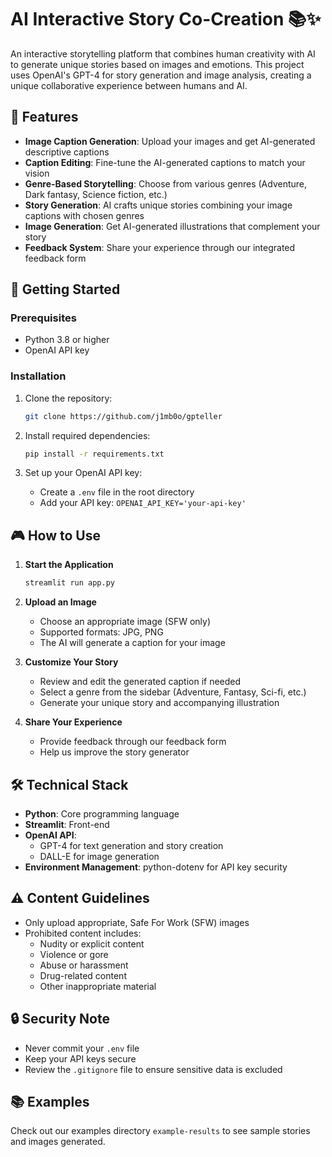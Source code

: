 # AI Interactive Story Co-Creation 📚✨

An interactive storytelling platform that combines human creativity with AI to generate unique stories based on images and emotions. This project uses OpenAI's GPT-4 for story generation and image analysis, creating a unique collaborative experience between humans and AI.

## 🌟 Features

- **Image Caption Generation**: Upload your images and get AI-generated descriptive captions
- **Caption Editing**: Fine-tune the AI-generated captions to match your vision
- **Genre-Based Storytelling**: Choose from various genres (Adventure, Dark fantasy, Science fiction, etc.)
- **Story Generation**: AI crafts unique stories combining your image captions with chosen genres
- **Image Generation**: Get AI-generated illustrations that complement your story
- **Feedback System**: Share your experience through our integrated feedback form

## 🚀 Getting Started

### Prerequisites

- Python 3.8 or higher
- OpenAI API key

### Installation

1. Clone the repository:
   ```bash
   git clone https://github.com/j1mb0o/gpteller
   ```

2. Install required dependencies:
   ```bash
   pip install -r requirements.txt
   ```

3. Set up your OpenAI API key:
   - Create a `.env` file in the root directory
   - Add your API key: `OPENAI_API_KEY='your-api-key'`

## 🎮 How to Use

1. **Start the Application**
   ```bash
   streamlit run app.py
   ```

2. **Upload an Image**
   - Choose an appropriate image (SFW only)
   - Supported formats: JPG, PNG
   - The AI will generate a caption for your image

3. **Customize Your Story**
   - Review and edit the generated caption if needed
   - Select a genre from the sidebar (Adventure, Fantasy, Sci-fi, etc.)
   - Generate your unique story and accompanying illustration

4. **Share Your Experience**
   - Provide feedback through our feedback form
   - Help us improve the story generator

## 🛠️ Technical Stack

- **Python**: Core programming language
- **Streamlit**: Front-end
- **OpenAI API**: 
  - GPT-4 for text generation and story creation
  - DALL-E for image generation
- **Environment Management**: python-dotenv for API key security

## ⚠️ Content Guidelines

- Only upload appropriate, Safe For Work (SFW) images
- Prohibited content includes:
  - Nudity or explicit content
  - Violence or gore
  - Abuse or harassment
  - Drug-related content
  - Other inappropriate material

## 🔒 Security Note

- Never commit your `.env` file
- Keep your API keys secure
- Review the `.gitignore` file to ensure sensitive data is excluded

## 📚 Examples

Check out our examples directory `example-results` to see sample stories and images generated.
